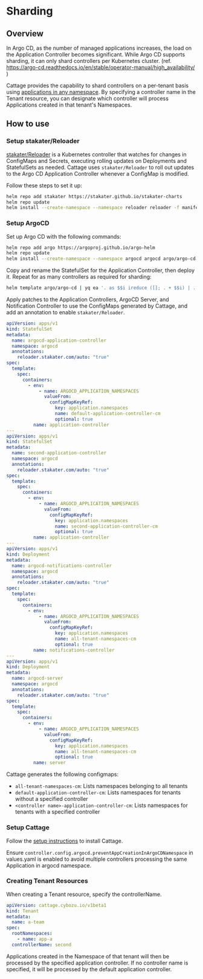# Sharding

## Overview

In Argo CD, as the number of managed applications increases, the load on the Application Controller becomes significant.
While Argo CD supports sharding, it can only shard controllers per Kubernetes cluster. (ref. <https://argo-cd.readthedocs.io/en/stable/operator-manual/high_availability/> )

Cattage provides the capability to shard controllers on a per-tenant basis using [applications in any namespace](https://argo-cd.readthedocs.io/en/stable/operator-manual/app-any-namespace/).
By specifying a controller name in the Tenant resource, you can designate which controller will process Applications created in that tenant's Namespaces.

## How to use

### Setup stakater/Reloader

[stakater/Reloader](https://github.com/stakater/Reloader) is a Kubernetes controller that watches for changes in ConfigMaps and Secrets, executing rolling updates on Deployments and StatefulSets as needed.
Cattage uses `stakater/Reloader` to roll out updates to the Argo CD Application Controller whenever a ConfigMap is modified.

Follow these steps to set it up:

```bash
helm repo add stakater https://stakater.github.io/stakater-charts
helm repo update
helm install --create-namespace --namespace reloader reloader -f manifests/reloader-values.yaml stakater/reloader
```

### Setup ArgoCD

Set up Argo CD with the following commands:

```bash
helm repo add argo https://argoproj.github.io/argo-helm
helm repo update
helm install --create-namespace --namespace argocd argocd argo/argo-cd
```

Copy and rename the StatefulSet for the Application Controller, then deploy it.
Repeat for as many controllers as required for sharding:

```bash
helm template argo/argo-cd | yq ea '. as $$i ireduce ([]; . + $$i) | .[] | select(.kind=="StatefulSet") | .metadata.name="second-application-controller"' | kubectl apply -f -
```

Apply patches to the Application Controllers, ArgoCD Server, and Notification Controller to use the ConfigMaps generated by Cattage, and add an annotation to enable `stakater/Reloader`.

```yaml
apiVersion: apps/v1
kind: StatefulSet
metadata:
  name: argocd-application-controller
  namespace: argocd
  annotations:
    reloader.stakater.com/auto: "true"
spec:
  template:
    spec:
      containers:
        - env:
            - name: ARGOCD_APPLICATION_NAMESPACES
              valueFrom:
                configMapKeyRef:
                  key: application.namespaces
                  name: default-application-controller-cm
                  optional: true
          name: application-controller
---
apiVersion: apps/v1
kind: StatefulSet
metadata:
  name: second-application-controller
  namespace: argocd
  annotations:
    reloader.stakater.com/auto: "true"
spec:
  template:
    spec:
      containers:
        - env:
            - name: ARGOCD_APPLICATION_NAMESPACES
              valueFrom:
                configMapKeyRef:
                  key: application.namespaces
                  name: second-application-controller-cm
                  optional: true
          name: application-controller
---
apiVersion: apps/v1
kind: Deployment
metadata:
  name: argocd-notifications-controller
  namespace: argocd
  annotations:
    reloader.stakater.com/auto: "true"
spec:
  template:
    spec:
      containers:
        - env:
            - name: ARGOCD_APPLICATION_NAMESPACES
              valueFrom:
                configMapKeyRef:
                  key: application.namespaces
                  name: all-tenant-namespaces-cm
                  optional: true
          name: notifications-controller
---
apiVersion: apps/v1
kind: Deployment
metadata:
  name: argocd-server
  namespace: argocd
  annotations:
    reloader.stakater.com/auto: "true"
spec:
  template:
    spec:
      containers:
        - env:
            - name: ARGOCD_APPLICATION_NAMESPACES
              valueFrom:
                configMapKeyRef:
                  key: application.namespaces
                  name: all-tenant-namespaces-cm
                  optional: true
          name: server
```

Cattage generates the following configmaps:

- `all-tenant-namespaces-cm`: Lists namespaces belonging to all tenants
- `default-application-controller-cm`: Lists namespaces for tenants without a specified controller
- `<controller name>-application-controller-cm`: Lists namespaces for tenants with a specified controller

### Setup Cattage

Follow the [setup instructions](./setup.md) to install Cattage.

Ensure `controller.config.argocd.preventAppCreationInArgoCDNamespace` in values.yaml is enabled to avoid multiple controllers processing the same Application in argocd namespace.

### Creating Tenant Resources

When creating a Tenant resource, specify the controllerName.

```yaml
apiVersion: cattage.cybozu.io/v1beta1
kind: Tenant
metadata:
  name: a-team
spec:
  rootNamespaces:
    - name: app-a
  controllerName: second
```

Applications created in the Namespace of that tenant will then be processed by the specified application controller.
If no controller name is specified, it will be processed by the default application controller.

